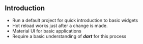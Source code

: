 ## Introduction
- Run a default project for quick introduction to basic widgets
- Hot reload works just after a change is made.
- Material UI for basic applications
- Require a basic understanding of ***dart*** for this process
